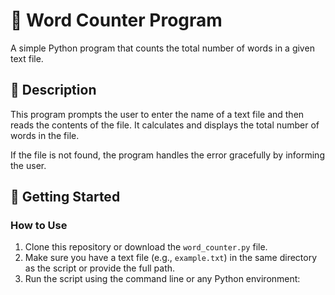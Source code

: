# 📝 Word Counter Program

A simple Python program that counts the total number of words in a given text file.

## 📂 Description

This program prompts the user to enter the name of a text file and then reads the contents of the file. It calculates and displays the total number of words in the file.

If the file is not found, the program handles the error gracefully by informing the user.

## 🚀 Getting Started
### How to Use

1. Clone this repository or download the `word_counter.py` file.
2. Make sure you have a text file (e.g., `example.txt`) in the same directory as the script or provide the full path.
3. Run the script using the command line or any Python environment:

